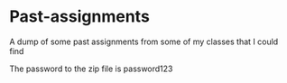 # Past-assignments
A dump of some past assignments from some of my classes that I could find

The password to the zip file is password123
